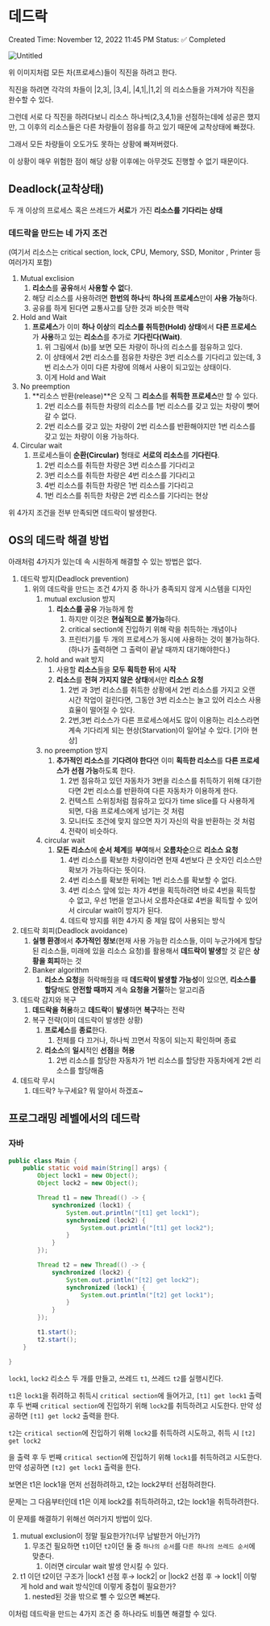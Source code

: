 # 데드락

Created Time: November 12, 2022 11:45 PM
Status: ✅ Completed

![Untitled](https://s3.us-west-2.amazonaws.com/secure.notion-static.com/5246f345-55e3-493c-bbc4-4ae3de214d19/Untitled.png?X-Amz-Algorithm=AWS4-HMAC-SHA256&X-Amz-Content-Sha256=UNSIGNED-PAYLOAD&X-Amz-Credential=AKIAT73L2G45EIPT3X45%2F20221112%2Fus-west-2%2Fs3%2Faws4_request&X-Amz-Date=20221112T150024Z&X-Amz-Expires=86400&X-Amz-Signature=7af87d390201de50082c9e36142f3507f7cd4c003d6e35bd2b1fa56c63dea083&X-Amz-SignedHeaders=host&response-content-disposition=filename%3D%22Untitled.png%22&x-id=GetObject)

위 이미지처럼 모든 차(프로세스)들이 직진을 하려고 한다.

직진을 하려면 각각의 차들이 |2,3|, |3,4|, |4,1|,|1,2| 의 리소스들을 가져가야 직진을 완수할 수 있다.

그런데 서로 다 직진을 하려다보니 리소스 하나씩(2,3,4,1)을 선점하는데에 성공은 했지만, 그 이후의 리소스들은 다른 차량들이 점유를 하고 있기 때문에 교착상태에 빠졌다.

그래서 모든 차량들이 오도가도 못하는 상황에 빠져버렸다.

이 상황이 매우 위험한 점이 해당 상황 이후에는 아무것도 진행할 수 없기 때문이다.

## Deadlock(교착상태)

두 개 이상의 프로세스 혹은 쓰레드가 **서로**가 가진 **리소스를 기다리는 상태**

### 데드락을 만드는 네 가지 조건

(여기서 리소스는 critical section, lock, CPU, Memory, SSD, Monitor , Printer 등 여러가지 포함)

1. Mutual exclision
    1. **리소스**를 **공유**해서 **사용할 수 없**다.
    2. 해당 리소스를 사용하려면 **한번의 하나**씩 **하나의 프로세스**만이 **사용 가능**하다.
    3. 공유를 하게 된다면 교통사고를 당한 것과 비슷한 맥락
2. Hold and Wait
    1. **프로세스**가 이미 **하나 이상**의 **리소스를 취득한(Hold) 상태**에서 **다른 프로세스**가 **사용**하고 있는 **리소스**를 추가로 **기다린다(Wait)**.
        1. 위 그림에서 (b)를 보면 모든 차량이 하나의 리소스를 점유하고 있다.
        2. 이 상태에서 2번 리소스를 점유한 차량은 3번 리소스를 기다리고 있는데, 3번 리소스가 이미 다른 차량에 의해서 사용이 되고있는 상태이다. 
        3. 이게 Hold and Wait
3. No preemption
    1. **리소스 반환(release)**은 오직 그 **리소스**를 **취득한 프로세스**만 할 수 있다.
        1. 2번 리소스를 취득한 차량의 리소스를 1번 리소스를 갖고 있는 차량이 뺏어갈 수 없다.
        2. 2번 리소스를 갖고 있는 차량이 2번 리소스를 반환해야지만 1번 리소스를 갖고 있는 차량이 이용 가능하다.
4. Circular wait
    1. 프로세스들이 **순환(Circular)** 형태로 **서로의 리소스**를 **기다린다**.
        1. 2번 리소스를 취득한 차량은 3번 리소스를 기다리고
        2. 3번 리소스를 취득한 차량은 4번 리소스를 기다리고
        3. 4번 리소스를 취득한 차량은 1번 리소스를 기다리고
        4. 1번 리소스를 취득한 차량은 2번 리소스를 기다리는 현상

위 4가지 조건을 전부 만족되면 데드락이 발생한다.

## OS의 데드락 해결 방법

아래처럼 4가지가 있는데 속 시원하게 해결할 수 있는 방법은 없다.

1. 데드락 방지(Deadlock prevention)
    1. 위의 데드락을 만드는 조건 4가지 중 하나가 충족되지 않게 시스템을 디자인
        1. mutual exclusion 방지
            1. **리소스를 공유** 가능하게 함
                1. 하지만 이것은 **현실적으로 불가능**하다.
                2. critical section에 진입하기 위해 락을 취득하는 개념이나
                3. 프린터기를 두 개의 프로세스가 동시에 사용하는 것이 불가능하다.(하나가 출력하면 그 출력이 끝날 때까지 대기해야한다.)
        2. hold and wait 방지
            1. 사용할 **리소스**들을 **모두 획득한 뒤**에 **시작**
            2. **리소스**를 **전혀 가지지 않은 상태**에서만 **리소스 요청**
                1. 2번 과 3번 리소스를 취득한 상황에서 2번 리소스를 가지고 오랜 시간 작업이 걸린다면, 그동안 3번 리소스는 놀고 있어 리소스 사용 효율이 떨어질 수 있다.
                2. 2번,3번 리소스가 다른 프로세스에서도 많이 이용하는 리소스라면 계속 기다리게 되는 현상(Starvation)이 일어날 수 있다. [기아 현상]
        3. no preemption 방지
            1. **추가적인 리소스**를 **기다려야 한다**면 이미 **획득한 리소스**를 **다른 프로세스가 선점 가능**하도록 한다.
                1. 2번 점유하고 있던 자동차가 3번을 리소스를 취득하기 위해 대기한다면 2번 리소스를 반환하여 다른 자동차가 이용하게 한다.
                2. 컨텍스트 스위칭처럼 점유하고 있다가 time slice를 다 사용하게 되면, 다음 프로세스에게 넘기는 것 처럼
                3. 모니터도 조건에 맞지 않으면 자기 자신의 락을 반환하는 것 처럼
                4. 전략이 비슷하다.
        4. circular wait
            1. **모든 리소스**에 **순서 체계**를 **부여**해서 **오름차순**으로 **리소스 요청**
                1. 4번 리소스를 확보한 차량이라면 현재 4번보다 큰 숫자인 리소스만 확보가 가능하다는 뜻이다.
                2. 4번 리소스를 확보한 뒤에는 1번 리소스를 확보할 수 없다.
                3. 4번 리소스 앞에 있는 차가 4번을 획득하려면 바로 4번을 획득할 수 없고, 우선 1번을 얻고나서 오름차순대로 4번을 획득할 수 있어서 circular wait이 방지가 된다.
                4. 데드락 방지를 위한 4가지 중 제일 많이 사용되는 방식
2. 데드락 회피(Deadlock avoidance)
    1. **실행 환경**에서 **추가적인 정보**(현재 사용 가능한 리소스들, 이미 누군가에게 할당된 리소스들, 미래에 있을 리소스 요청)를 활용해서 **데드락이 발생**할 것 같은 **상황을 회피**하는 것
    2. Banker algorithm
        1. **리소스 요청**을 허락해줬을 때 **데드락이 발생할 가능성**이 있으면, **리소스를 할당**해도 **안전할 때까지** 계속 **요청을 거절**하는 알고리즘
3. 데드락 감지와 복구
    1. **데드락을 허용**하고 **데드락**이 **발생**하면 **복구**하는 전략
    2. 복구 전략(이미 데드락이 발생한 상황)
        1. **프로세스**를 **종료**한다.
            1. 전체를 다 끄거나, 하나씩 끄면서 작동이 되는지 확인하며 종료
        2. **리소스**의 **일시**적인 **선점**을 **허용**
            1. 2번 리소스를 할당한 자동차가 1번 리소스를 할당한 자동차에게 2번 리소스를 할당해줌
4. 데드락 무시
    1. 데드락? 누구세요? 뭐 알아서 하겠죠~

## 프로그래밍 레벨에서의 데드락

### 자바

```java
public class Main {
	public static void main(String[] args) {
		Object lock1 = new Object();
		Object lock2 = new Object();

		Thread t1 = new Thread(() -> {
			synchronized (lock1) {
				System.out.println("[t1] get lock1");
				synchronized (lock2) {
					System.out.println("[t1] get lock2");
				}
			}
		});

		Thread t2 = new Thread(() -> {
			synchronized (lock2) {
				System.out.println("[t2] get lock2");
				synchronized (lock1) {
					System.out.println("[t2] get lock1");
				}
			}
		});

		t1.start();
		t2.start();
	}

}
```

`lock1`, `lock2` 리소스 두 개를 만들고, 쓰레드 `t1`, 쓰레드 `t2`를 실행시킨다.

`t1`은 `lock1`을 쥐려하고 취득시 `critical section`에 들어가고, `[t1] get lock1` 출력 후 두 번째 `critical section`에 진입하기 위해 `lock2`를 취득하려고 시도한다. 만약 성공하면 `[t1] get lock2` 출력을 한다.

`t2`는 `critical section`에 진입하기 위해 `lock2`를 취득하려 시도하고, 취득 시 `[t2] get lock2`

을 출력 후 두 번째 `critical section`에 진입하기 위해 `lock1`를 취득하려고 시도한다. 만약 성공하면 `[t2] get lock1` 출력을 한다.

보면은 t1은 lock1을 먼저 선점하려하고, t2는 lock2부터 선점하려한다.

문제는 그 다음부터인데 t1은 이제 lock2를 취득하려하고, t2는 lock1을 취득하려한다.

이 문제를 해결하기 위해선 여러가지 방법이 있다.

1. mutual exclusion이 정말 필요한가?(너무 남발한거 아닌가?)
    1. 무조건 필요하면 `t1`이던 `t2`이던 둘 중 `하나의 순서`를 `다른 하나의 쓰레드 순서`에 맞춘다.
        1. 이러면 circular wait 발생 안시킬 수 있다.
2. t1 이던 t2이던 구조가 |lock1 선점 후→ lock2| or |lock2 선점 후 → lock1| 이렇게 hold and wait 방식인데 이렇게 중첩이 필요한가?
    1. nested된 것을 밖으로 뺄 수 있으면 빼본다.

이처럼 데드락을 만드는 4가지 조건 중 하나라도 비틀면 해결할 수 있다.